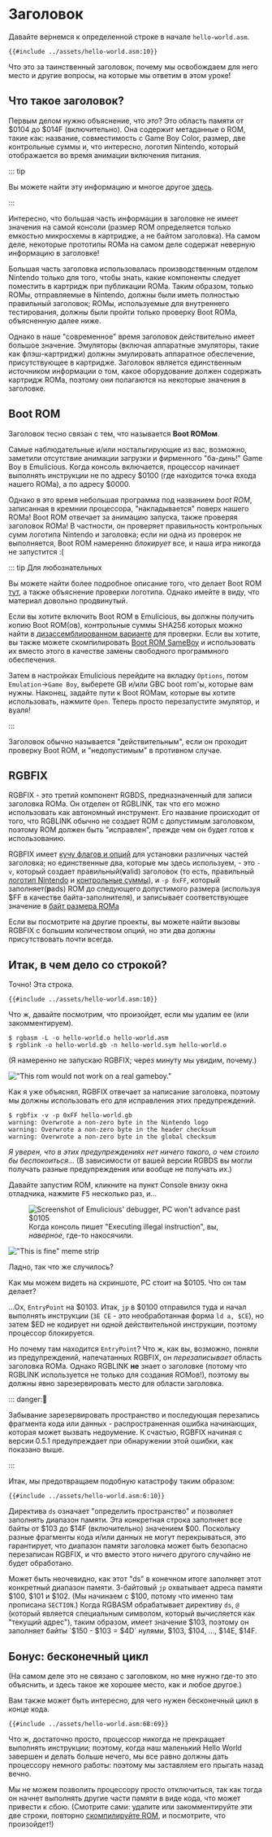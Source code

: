# Заголовок

Давайте вернемся к определенной строке в начале `hello-world.asm`.

```rgbasm,linenos,start=7
{{#include ../assets/hello-world.asm:10}}
```

Что это за таинственный заголовок, почему мы освобождаем для него место и другие вопросы, на которые мы ответим в этом уроке!

## Что такое заголовок?

Первым делом нужно объяснение, что *это*?
Это область памяти от $0104 до $014F (включительно).
Она содержит метаданные о ROM, такие как: название, совместимость с Game Boy Color, размер,
две контрольные суммы и, что интересно, логотип Nintendo, который отображается во время анимации включения питания.

::: tip

Вы можете найти эту информацию и многое другое [здесь](https://gbdev.io/pandocs/The_Cartridge_Header).

:::

Интересно, что большая часть информации в заголовке не имеет значения на самой консоли (размер ROM определяется только емкостью микросхемы в картридже, а не байтом заголовка).
На самом деле, некоторые прототипы ROMа на самом деле содержат неверную информацию в заголовке!

Большая часть заголовка использовалась производственным отделом Nintendo только для того, чтобы знать, какие компоненты следует поместить в картридж при публикации ROMа.
Таким образом, только ROMы, отправляемые в Nintendo, должны были иметь полностью правильный заголовок; ROMы, используемые для внутреннего тестирования, должны были пройти только проверку Boot ROMа, объясненную далее ниже.

Однако в наше "современное" время заголовок действительно имеет большое значение.
Эмуляторы (включая аппаратные эмуляторы, такие как флэш-картриджи) должны эмулировать аппаратное обеспечение, присутствующее в картридже.
Заголовок является единственным источником информации о том, какое оборудование должен содержать картридж ROMа, поэтому они полагаются на некоторые значения в заголовке.

## Boot ROM

Заголовок тесно связан с тем, что называется **Boot ROMом**.

Самые наблюдательные и/или ностальгирующие из вас, возможно, заметили отсутствие анимации загрузки и фирменного "ба-динь!" Game Boy в Emulicious.
Когда консоль включается, процессор начинает выполнять инструкции не по адресу $0100 (где находится точка входа нашего ROMа), а по адресу $0000.

Однако в это время небольшая программа под названием *boot ROM*, записанная в кремнии процессора, "накладывается" поверх нашего ROMа!
Boot ROM отвечает за анимацию запуска, также проверяя заголовок ROMа!
В частности, он проверяет правильность контрольных сумм логотипа Nintendo и заголовка; если ни одна из проверок не выполняется, Boot ROM намеренно *блокирует* все, и наша игра никогда не запустится :(

::: tip Для любознательных

Вы можете найти более подробное описание того, что делает Boot ROM [тут](https://github.com/LIJI32/SameBoy#compilation), а также объяснение проверки логотипа.
Однако имейте в виду, что материал довольно продвинутый.

Если вы хотите включить Boot ROM в Emulicious, вы должны получить копию Boot ROM(ов), контрольные суммы SHA256 которых можно найти в [дизассемблированном варианте](https://github.com/ISSOtm/gb-bootroms/blob/master/sha256sums.txt) для проверки.
Если вы хотите, вы также можете скомпилировать [Boot ROM SameBoy](https://github.com/LIJI32/SameBoy#compilation) и использовать их вместо этого в качестве замены свободного программного обеспечения.

Затем в настройках Emulicious перейдите на вкладку `Options`, потом `Emulation`→`Game Boy`, выберете GB и/или GBC boot rom'ы, которые вам нужны.
Наконец, задайте пути к Boot ROMам, которые вы хотите использовать, нажмите `Open`.
Теперь просто перезапустите эмулятор, и вуаля!

:::

Заголовок обычно называется "действительным", если он проходит проверку Boot ROM, и "недопустимым" в противном случае.

## RGBFIX

RGBFIX - это третий компонент RGBDS, предназначенный для записи заголовка ROMа.
Он отделен от RGBLINK, так что его можно использовать как автономный инструмент.
Его название происходит от того, что RGBLINK обычно не создает ROM с допустимым заголовком, поэтому ROM должен быть "исправлен", прежде чем он будет готов к использованию.

RGBFIX имеет [кучу флагов и опций](https://rgbds.gbdev.io/docs/rgbfix.1) для установки различных частей заголовка; но единственные два, которые мы здесь используем, - это `-v`, который создает правильный(**v**alid) заголовок (то есть, правильный [логотип Nintendo](https://gbdev.io/pandocs/The_Cartridge_Header.html#0104-0133---nintendo-logo) и [контрольные суммы](https://gbdev.io/pandocs/The_Cartridge_Header.html#014d---header-checksum)), и <code>-p&nbsp;0xFF</code>, который заполняет(**p**ads) ROM до следующего допустимого размера (используя $FF в качестве байта-заполнителя), и записывает соответствующее значение в [байт размера ROMа](https://gbdev.io/pandocs/The_Cartridge_Header.html#0148---rom-size)

Если вы посмотрите на другие проекты, вы можете найти вызовы RGBFIX с большим количеством опций, но эти два должны присутствовать почти всегда.

## Итак, в чем дело со строкой?

Точно!
Эта строка.

```rgbasm,linenos,start=7
{{#include ../assets/hello-world.asm:10}}
```

Что ж, давайте посмотрим, что произойдет, если мы удалим ее (или закомментируем).

```console
$ rgbasm -L -o hello-world.o hello-world.asm
$ rgblink -o hello-world.gb -n hello-world.sym hello-world.o
```

(Я намеренно не запускаю RGBFIX; через минуту мы увидим, почему.)

!["This rom would not work on a real gameboy."](../assets/img/bad_warnings.png)

Как я уже объяснял, RGBFIX отвечает за написание заголовка, поэтому мы должны использовать его для исправления этих предупреждений.

```console
$ rgbfix -v -p 0xFF hello-world.gb
warning: Overwrote a non-zero byte in the Nintendo logo
warning: Overwrote a non-zero byte in the header checksum
warning: Overwrote a non-zero byte in the global checksum
```

*Я уверен, что в этих предупреждениях нет ничего такого, о чем стоило бы беспокоиться...*
(В зависимости от вашей версии RGBDS вы могли получать разные предупреждения или вообще не получать их.)

Давайте запустим ROM, кликните на пункт Console внизу окна отладчика, нажмите <kbd><kbd>F5</kbd></kbd> несколько раз, и...

<figure>
  <img src="../assets/img/invalid_opcode.png" alt="Screenshot of Emulicious' debugger, PC won't advance past $0105">
  <figcaption>
    Когда консоль пишет "Executing illegal instruction", вы, <i>наверное</i>, где-то накосячили.
  </figcaption>
</figure>

!["This is fine" meme strip](../assets/img/fine.png)

Ладно, так что же случилось?

Как мы можем видеть на скриншоте, PC стоит на $0105.
Что он там делает?

...Ох, `EntryPoint` на $0103.
Итак, `jp` в $0100 отправился туда и начал выполнять инструкции (`3E CE` - это необработанная форма `ld a, $CE`), но затем $ED не кодирует ни одной действительной инструкции, поэтому процессор блокируется.

Но почему там находится `EntryPoint`?
Что ж, как вы, возможно, поняли из предупреждений, напечатанных RGBFIX, он *перезаписывает* область заголовка ROMа.
Однако RGBLINK **не** знает о заголовке (потому что RGBLINK используется не только для создания ROMов!), поэтому вы должны явно зарезервировать место для области заголовка.

::: danger:🥴

Забывание зарезервировать пространство и последующая перезапись фрагмента кода или данных - распространенная ошибка начинающих, которая может вызвать недоумение.
К счастью, RGBFIX начиная с версии 0.5.1 предупреждает при обнаружении этой ошибки, как показано выше.

:::

Итак, мы предотвращаем подобную катастрофу таким образом:

```rgbasm,linenos,start=3
{{#include ../assets/hello-world.asm:6:10}}
```

Директива `ds` означает "определить пространство" и позволяет заполнять диапазон памяти.
Эта конкретная строка заполняет все байты от $103 до $14F (включительно) значением $00.
Поскольку разные фрагменты кода и/или данных не могут перекрываться, это гарантирует, что диапазон памяти заголовка может быть безопасно перезаписан RGBFIX, и что вместо этого ничего другого случайно не будет обработано.

Может быть неочевидно, как этот "ds" в конечном итоге заполняет этот конкретный диапазон памяти.
3-байтовый `jp` охватывает адреса памяти $100, $101 и $102.
(Мы начинаем с $100, потому что именно там прописана `SECTION`.)
Когда RGBASM обрабатывает директиву `ds`, `@` (который является специальным символом, который вычисляется как "текущий адрес"), таким образом, имеет значение $103, поэтому он заполняет байты `$150 - $103 = $4D` нулями, $103, $104, ..., $14E, $14F.

## Бонус: бесконечный цикл

(На самом деле это не связано с заголовком, но мне нужно где-то это объяснить, и здесь такое же хорошее место, как и любое другое.)

Вам также может быть интересно, для чего нужен бесконечный цикл в конце кода.

```rgbasm
{{#include ../assets/hello-world.asm:68:69}}
```

Что ж, достаточно просто, процессор никогда не прекращает выполнять инструкции; поэтому, когда наш маленький Hello World завершен и делать больше нечего, мы все равно должны дать процессору немного работы: поэтому мы заставляем его прыгать назад вечно.

Мы не можем позволить процессору просто отключиться, так как тогда он начнет выполнять другие части памяти в виде кода, что может привести к сбою.
(Смотрите сами: удалите или закомментируйте эти две строки, повторно [скомпилируйте ROM](hello_world.md), и посмотрите, что произойдет!)